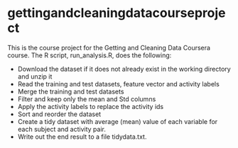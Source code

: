 # gettingandcleaningdatacourseproject

This is the course project for the Getting and Cleaning Data Coursera course. The R script, run_analysis.R, does the following:

* Download the dataset if it does not already exist in the working directory and unzip it
* Read the training and test datasets, feature vector and activity labels
* Merge the training and test datasets
* Filter and keep only the mean and Std columns
* Apply the activity labels to replace the activity ids
* Sort and reorder the dataset
* Create a tidy dataset with average (mean) value of each variable for each subject and activity pair.
* Write out the end result to a file tidydata.txt.
